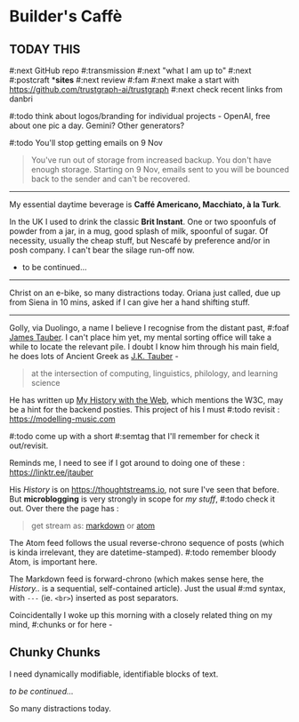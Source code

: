 # Builder's Caffè

## TODAY THIS

#:next GitHub repo #:transmission
#:next "what I am up to"
#:next  #:postcraft ***sites**
#:next  review #:fam
#:next  make a start with https://github.com/trustgraph-ai/trustgraph
#:next  check recent links from danbri

#:todo think about logos/branding for individual projects - OpenAI, free about one pic a day. Gemini? Other generators?

#:todo You'll stop getting emails on 9 Nov
> You've run out of storage from increased backup. You don't have enough storage. Starting on 9 Nov, emails sent to you will be bounced back to the sender and can't be recovered.

---

My essential daytime beverage is **Caffé Americano, Macchiato, à la Turk**.

In the UK I used to drink the classic **Brit Instant**. One or two spoonfuls of powder from a jar, in a mug, good splash of milk, spoonful of sugar. Of necessity, usually the cheap stuff, but Nescafé by preference and/or in posh company.
I can't bear the silage run-off now.

* to be continued...

---
Christ on an e-bike, so many distractions today. Oriana just called, due up from Siena in 10 mins, asked if I can give her a hand shifting stuff.


---

Golly, via Duolingo, a name I believe I recognise from the distant past, #:foaf [James Tauber](https://jtauber.com). I can't place him yet, my mental sorting office will take a while to locate the relevant pile.  I doubt I know him through his main field, he does lots of Ancient Greek as [J.K. Tauber](https://jktauber.com) -
> at the intersection of computing, linguistics, philology, and learning science

He has written up [My History with the Web](https://thoughtstreams.io/jtauber/my-history-with-the-web/), which mentions the W3C, may be a hint for the backend posties.
This project of his I must #:todo revisit : https://modelling-music.com

#:todo come up with a short #:semtag that I'll remember for check it out/revisit.

Reminds me, I need to see if I got around to doing one of these : https://linktr.ee/jtauber

His *History* is on https://thoughtstreams.io, not sure I've seen that before. But **microblogging** is very strongly in scope for *my stuff*, #:todo check it out. Over there the page has :
> get stream as: [markdown](https://thoughtstreams.io/jtauber/my-history-with-the-web.md) or [atom](https://thoughtstreams.io/jtauber/my-history-with-the-web.atom)

The Atom feed follows the usual reverse-chrono sequence of posts (which is kinda irrelevant, they are datetime-stamped). #:todo remember bloody Atom, is important here.

The Markdown feed is forward-chrono (which makes sense here, the *History..* is a sequential, self-contained article). Just the usual #:md syntax, with `---` (ie. `<br>`) inserted as post separators.

Coincidentally I woke up this morning with a closely related thing on my mind, #:chunks or for here -

## Chunky Chunks

I need dynamically modifiable, identifiable blocks of text.

*to be continued...*

So many distractions today.
